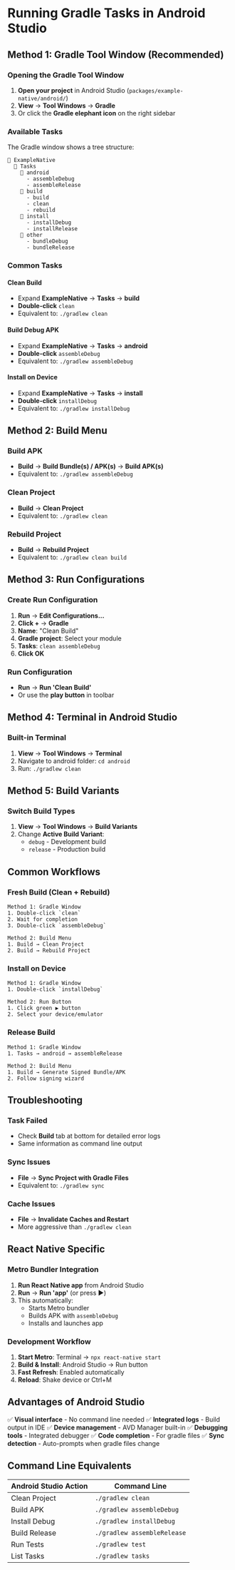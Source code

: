 # Running Gradle Tasks in Android Studio

## Method 1: Gradle Tool Window (Recommended)

### Opening the Gradle Tool Window
1. **Open your project** in Android Studio (`packages/example-native/android/`)
2. **View** → **Tool Windows** → **Gradle**
3. Or click the **Gradle elephant icon** on the right sidebar

### Available Tasks
The Gradle window shows a tree structure:
```
📁 ExampleNative
  📁 Tasks
    📁 android
      - assembleDebug
      - assembleRelease
    📁 build
      - build
      - clean
      - rebuild
    📁 install
      - installDebug
      - installRelease
    📁 other
      - bundleDebug
      - bundleRelease
```

### Common Tasks

#### **Clean Build**
- Expand **ExampleNative** → **Tasks** → **build**
- **Double-click** `clean`
- Equivalent to: `./gradlew clean`

#### **Build Debug APK**
- Expand **ExampleNative** → **Tasks** → **android**
- **Double-click** `assembleDebug`
- Equivalent to: `./gradlew assembleDebug`

#### **Install on Device**
- Expand **ExampleNative** → **Tasks** → **install**
- **Double-click** `installDebug`
- Equivalent to: `./gradlew installDebug`

## Method 2: Build Menu

### Build APK
- **Build** → **Build Bundle(s) / APK(s)** → **Build APK(s)**
- Equivalent to: `./gradlew assembleDebug`

### Clean Project
- **Build** → **Clean Project**
- Equivalent to: `./gradlew clean`

### Rebuild Project
- **Build** → **Rebuild Project**
- Equivalent to: `./gradlew clean build`

## Method 3: Run Configurations

### Create Run Configuration
1. **Run** → **Edit Configurations...**
2. **Click +** → **Gradle**
3. **Name**: "Clean Build"
4. **Gradle project**: Select your module
5. **Tasks**: `clean assembleDebug`
6. **Click OK**

### Run Configuration
- **Run** → **Run 'Clean Build'**
- Or use the **play button** in toolbar

## Method 4: Terminal in Android Studio

### Built-in Terminal
1. **View** → **Tool Windows** → **Terminal**
2. Navigate to android folder: `cd android`
3. Run: `./gradlew clean`

## Method 5: Build Variants

### Switch Build Types
1. **View** → **Tool Windows** → **Build Variants**
2. Change **Active Build Variant**:
   - `debug` - Development build
   - `release` - Production build

## Common Workflows

### **Fresh Build (Clean + Rebuild)**
```
Method 1: Gradle Window
1. Double-click `clean`
2. Wait for completion
3. Double-click `assembleDebug`

Method 2: Build Menu
1. Build → Clean Project
2. Build → Rebuild Project
```

### **Install on Device**
```
Method 1: Gradle Window
1. Double-click `installDebug`

Method 2: Run Button
1. Click green ▶️ button
2. Select your device/emulator
```

### **Release Build**
```
Method 1: Gradle Window
1. Tasks → android → assembleRelease

Method 2: Build Menu
1. Build → Generate Signed Bundle/APK
2. Follow signing wizard
```

## Troubleshooting

### **Task Failed**
- Check **Build** tab at bottom for detailed error logs
- Same information as command line output

### **Sync Issues**
- **File** → **Sync Project with Gradle Files**
- Equivalent to: `./gradlew sync`

### **Cache Issues**
- **File** → **Invalidate Caches and Restart**
- More aggressive than `./gradlew clean`

## React Native Specific

### **Metro Bundler Integration**
1. **Run React Native app** from Android Studio
2. **Run** → **Run 'app'** (or press ▶️)
3. This automatically:
   - Starts Metro bundler
   - Builds APK with `assembleDebug`
   - Installs and launches app

### **Development Workflow**
1. **Start Metro**: Terminal → `npx react-native start`
2. **Build & Install**: Android Studio → Run button
3. **Fast Refresh**: Enabled automatically
4. **Reload**: Shake device or Ctrl+M

## Advantages of Android Studio

✅ **Visual interface** - No command line needed
✅ **Integrated logs** - Build output in IDE
✅ **Device management** - AVD Manager built-in
✅ **Debugging tools** - Integrated debugger
✅ **Code completion** - For gradle files
✅ **Sync detection** - Auto-prompts when gradle files change

## Command Line Equivalents

| Android Studio Action | Command Line |
|----------------------|--------------|
| Clean Project | `./gradlew clean` |
| Build APK | `./gradlew assembleDebug` |
| Install Debug | `./gradlew installDebug` |
| Build Release | `./gradlew assembleRelease` |
| Run Tests | `./gradlew test` |
| List Tasks | `./gradlew tasks` | 